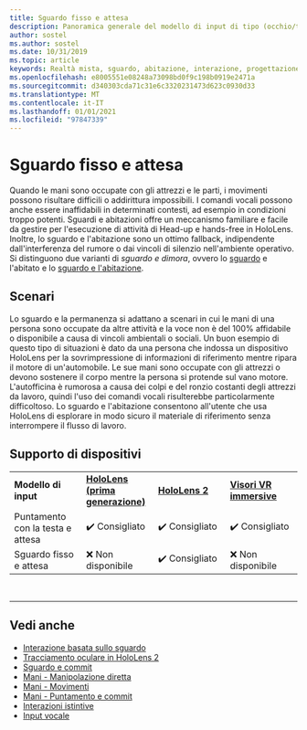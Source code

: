 ```yaml
---
title: Sguardo fisso e attesa
description: Panoramica generale del modello di input di tipo (occhio/testa).
author: sostel
ms.author: sostel
ms.date: 10/31/2019
ms.topic: article
keywords: Realtà mista, sguardo, abitazione, interazione, progettazione, rilevamento degli occhi, rilevamento Head, auricolare in realtà mista, auricolare di realtà mista di Windows, headset di realtà virtuale, HoloLens, MRTK, Toolkit di realtà mista
ms.openlocfilehash: e8005551e08248a73098bd0f9c198b0919e2471a
ms.sourcegitcommit: d340303cda71c31e6c3320231473d623c0930d33
ms.translationtype: MT
ms.contentlocale: it-IT
ms.lasthandoff: 01/01/2021
ms.locfileid: "97847339"
---
```

# <a name="gaze-and-dwell"></a>Sguardo fisso e attesa

Quando le mani sono occupate con gli attrezzi e le parti, i movimenti possono risultare difficili o addirittura impossibili.
I comandi vocali possono anche essere inaffidabili in determinati contesti, ad esempio in condizioni troppo potenti.
Sguardi e abitazioni offre un meccanismo familiare e facile da gestire per l'esecuzione di attività di Head-up e hands-free in HoloLens.
Inoltre, lo sguardo e l'abitazione sono un ottimo fallback, indipendente dall'interferenza del rumore o dai vincoli di silenzio nell'ambiente operativo.
Si distinguono due varianti di _sguardo e dimora_, ovvero lo [sguardo](gaze-and-dwell-head.md) e l'abitato e lo [sguardo e l'abitazione](gaze-and-dwell-eyes.md).

## <a name="scenarios"></a>Scenari

Lo sguardo e la permanenza si adattano a scenari in cui le mani di una persona sono occupate da altre attività e la voce non è del 100% affidabile o disponibile a causa di vincoli ambientali o sociali.
Un buon esempio di questo tipo di situazioni è dato da una persona che indossa un dispositivo HoloLens per la sovrimpressione di informazioni di riferimento mentre ripara il motore di un'automobile.
Le sue mani sono occupate con gli attrezzi o devono sostenere il corpo mentre la persona si protende sul vano motore.
L'autofficina è rumorosa a causa dei colpi e del ronzio costanti degli attrezzi da lavoro, quindi l'uso dei comandi vocali risulterebbe particolarmente difficoltoso.
Lo sguardo e l'abitazione consentono all'utente che usa HoloLens di esplorare in modo sicuro il materiale di riferimento senza interrompere il flusso di lavoro.

## <a name="device-support"></a>Supporto di dispositivi

<table>
    <colgroup>
    <col width="25%" />
    <col width="25%" />
    <col width="25%" />
    <col width="25%" />
    </colgroup>
    <tr>
        <td><strong>Modello di input</strong></td>
        <td><a href="../hololens-hardware-details.md"><strong>HoloLens (prima generazione)</strong></a></td>
        <td><a href="https://docs.microsoft.com/hololens/hololens2-hardware"><strong>HoloLens 2</strong></td>
        <td><a href="../discover/immersive-headset-hardware-details.md"><strong>Visori VR immersive</strong></a></td>
    </tr>
     <tr>
        <td>Puntamento con la testa e attesa</td>
        <td>✔️ Consigliato</td>
        <td>✔️ Consigliato</td>
        <td>✔️ Consigliato</td>
    </tr>
     <tr>
        <td>Sguardo fisso e attesa</td>
        <td>❌ Non disponibile</td>
        <td>✔️ Consigliato</td>
        <td>❌ Non disponibile</td>
    </tr>
</table>


<br>

---

 ## <a name="see-also"></a>Vedi anche

* [Interazione basata sullo sguardo](eye-gaze-interaction.md)
* [Tracciamento oculare in HoloLens 2](eye-tracking.md)
* [Sguardo e commit](gaze-and-commit.md)
* [Mani - Manipolazione diretta](direct-manipulation.md)
* [Mani - Movimenti](gaze-and-commit.md#composite-gestures)
* [Mani - Puntamento e commit](point-and-commit.md)
* [Interazioni istintive](interaction-fundamentals.md)
* [Input vocale](voice-input.md)
